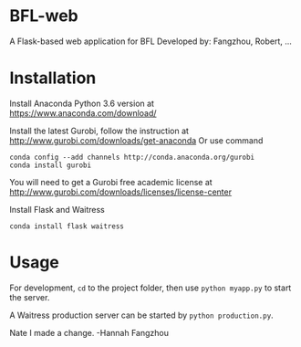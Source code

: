 # BFL-web
A Flask-based web application for BFL
Developed by: Fangzhou, Robert, ... 

# Installation

Install Anaconda Python 3.6 version at https://www.anaconda.com/download/

Install the latest Gurobi, follow the instruction at http://www.gurobi.com/downloads/get-anaconda
Or use command

```
conda config --add channels http://conda.anaconda.org/gurobi
conda install gurobi
```
You will need to get a Gurobi free academic license at http://www.gurobi.com/downloads/licenses/license-center

Install Flask and Waitress
```
conda install flask waitress
```

# Usage

For development, `cd` to the project folder, then use `python myapp.py` to start the server.

A Waitress production server can be started by `python production.py`.


Nate
I made a change. -Hannah
Fangzhou


